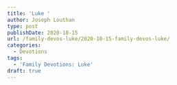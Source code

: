 ```yaml
---
title: 'Luke '
author: Joseph Louthan
type: post
publishDate: 2020-10-15
url: /family-devos-luke/2020-10-15-family-devos-luke/
categories:
  - Devotions
tags:
  - 'Family Devotions: Luke'
draft: true
---
```

